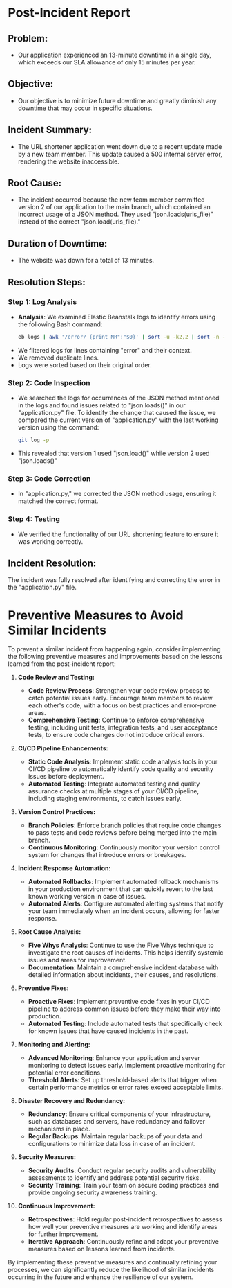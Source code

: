 # Post-Incident Report

## Problem:
- Our application experienced an 13-minute downtime in a single day, which exceeds our SLA allowance of only 15 minutes per year.

## Objective:
-  Our objective is to minimize future downtime and greatly diminish any downtime that may occur in specific situations.

## Incident Summary:
- The URL shortener application went down due to a recent update made by a new team member. This update caused a 500 internal server error, rendering the website inaccessible.

## Root Cause:
- The incident occurred because the new team member committed version 2 of our application to the main branch, which contained an incorrect usage of a JSON method. They used "json.loads(urls_file)" instead of the correct "json.load(urls_file)."

## Duration of Downtime:
- The website was down for a total of 13 minutes.

## Resolution Steps:

### Step 1: Log Analysis
- **Analysis**: We examined Elastic Beanstalk logs to identify errors using the following Bash command:
  ```bash
  eb logs | awk '/error/ {print NR":"$0}' | sort -u -k2,2 | sort -n -t':' -k1,1 > error_hunt_filtered.txt
- We filtered logs for lines containing "error" and their context.
- We removed duplicate lines.
- Logs were sorted based on their original order.

### Step 2: Code Inspection

- We searched the logs for occurrences of the JSON method mentioned in the logs and found issues related to "json.loads()" in our "application.py" file. To identify the change that caused the issue, we compared the current version of "application.py" with the last working version using the command:
  ```bash
  git log -p
- This revealed that version 1 used "json.load()" while version 2 used "json.loads()"

### Step 3: Code Correction
- In "application.py," we corrected the JSON method usage, ensuring it matched the correct format.

### Step 4: Testing 
- We verified the functionality of our URL shortening feature to ensure it was working correctly.

## Incident Resolution:
The incident was fully resolved after identifying and correcting the error in the "application.py" file.

# Preventive Measures to Avoid Similar Incidents

To prevent a similar incident from happening again, consider implementing the following preventive measures and improvements based on the lessons learned from the post-incident report:

1. **Code Review and Testing:**
   - **Code Review Process**: Strengthen your code review process to catch potential issues early. Encourage team members to review each other's code, with a focus on best practices and error-prone areas.
   - **Comprehensive Testing**: Continue to enforce comprehensive testing, including unit tests, integration tests, and user acceptance tests, to ensure code changes do not introduce critical errors.

2. **CI/CD Pipeline Enhancements:**
   - **Static Code Analysis**: Implement static code analysis tools in your CI/CD pipeline to automatically identify code quality and security issues before deployment.
   - **Automated Testing**: Integrate automated testing and quality assurance checks at multiple stages of your CI/CD pipeline, including staging environments, to catch issues early.

3. **Version Control Practices:**
   - **Branch Policies**: Enforce branch policies that require code changes to pass tests and code reviews before being merged into the main branch.
   - **Continuous Monitoring**: Continuously monitor your version control system for changes that introduce errors or breakages.

4. **Incident Response Automation:**
   - **Automated Rollbacks**: Implement automated rollback mechanisms in your production environment that can quickly revert to the last known working version in case of issues.
   - **Automated Alerts**: Configure automated alerting systems that notify your team immediately when an incident occurs, allowing for faster response.

5. **Root Cause Analysis:**
   - **Five Whys Analysis**: Continue to use the Five Whys technique to investigate the root causes of incidents. This helps identify systemic issues and areas for improvement.
   - **Documentation**: Maintain a comprehensive incident database with detailed information about incidents, their causes, and resolutions.

6. **Preventive Fixes:**
   - **Proactive Fixes**: Implement preventive code fixes in your CI/CD pipeline to address common issues before they make their way into production.
   - **Automated Testing**: Include automated tests that specifically check for known issues that have caused incidents in the past.

7. **Monitoring and Alerting:**
   - **Advanced Monitoring**: Enhance your application and server monitoring to detect issues early. Implement proactive monitoring for potential error conditions.
   - **Threshold Alerts**: Set up threshold-based alerts that trigger when certain performance metrics or error rates exceed acceptable limits.

8. **Disaster Recovery and Redundancy:**
   - **Redundancy**: Ensure critical components of your infrastructure, such as databases and servers, have redundancy and failover mechanisms in place.
   - **Regular Backups**: Maintain regular backups of your data and configurations to minimize data loss in case of an incident.

9. **Security Measures:**
   - **Security Audits**: Conduct regular security audits and vulnerability assessments to identify and address potential security risks.
   - **Security Training**: Train your team on secure coding practices and provide ongoing security awareness training.

10. **Continuous Improvement:**
    - **Retrospectives**: Hold regular post-incident retrospectives to assess how well your preventive measures are working and identify areas for further improvement.
    - **Iterative Approach**: Continuously refine and adapt your preventive measures based on lessons learned from incidents.

By implementing these preventive measures and continually refining your processes, we can significantly reduce the likelihood of similar incidents occurring in the future and enhance the resilience of our system.







